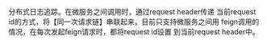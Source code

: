 分布式日志追踪。在微服务之间调用时，通过request header传递
当前request id的方式，将【同一次请求链】串联起来。目前只支持微服务之间用
feign调用的情况，在每次发起feign请求时，都将request id设置
到当前request header中。
